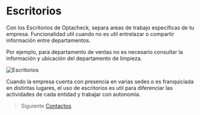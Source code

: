 
# Escritorios

Con los Escritorios de Optacheck, separa areas de trabajo especificas de tu empresa. Funcionalidad util cuando no es util entrelazar o compartir información entre departamentos.

Por ejemplo, para departamento de ventas no es necesario consultar la información y ubicación del departamento de limpieza. 

![Escritorios](https://hook-docs.s3.amazonaws.com/images/escritorios.png)

Cuando la empresa cuenta con presencia en varias sedes o es franquiciada en distintas lugares, el uso de escritorios es util para diferenciar las actividades de cada entidad y trabajar con autonomía. 

> Siguiente [Contactos](/v1/web-app/basico/contactos.html).
<!--stackedit_data:
eyJoaXN0b3J5IjpbMTQ5NDc4NzU1Miw2NTM3ODk0OTYsMTQxNT
UyMDAyMF19
-->